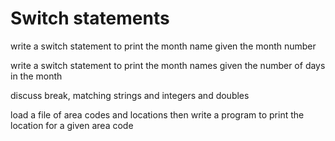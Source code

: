# Switch statements

write a switch statement to print the month name given the month number

write a switch statement to print the month names given the number of days in the month

discuss break, matching strings and integers and doubles

load a file of area codes and locations then write a program to print the location for a given area code 